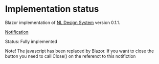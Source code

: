 # Implementation status
Blazor implementation of [NL Design System](https://nl-design-system.gitlab.io/nl-design-system/index.html) version 0.1.1. 

[Notification](https://nl-design-system.gitlab.io/nl-design-system/componenten/notification/index.html)

Status: Fully implemented

Note! The javascript has been replaced by Blazor. If you want to close the button you need to call Close() on the referenct to this notifiction